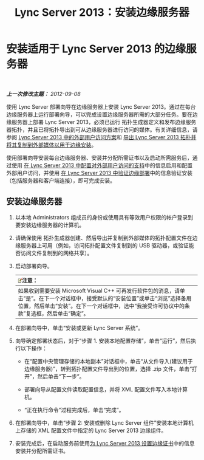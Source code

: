 ﻿---
title: Lync Server 2013：安装边缘服务器
TOCTitle: 安装边缘服务器
ms:assetid: 1655ab69-3899-4ee4-a1cc-8243bc1bfa0f
ms:mtpsurl: https://technet.microsoft.com/zh-cn/library/Gg398230(v=OCS.15)
ms:contentKeyID: 49312111
ms.date: 05/19/2016
mtps_version: v=OCS.15
ms.translationtype: HT
---

# 安装适用于 Lync Server 2013 的边缘服务器

 

_**上一次修改主题：** 2012-09-08_

使用 Lync Server 部署向导在边缘服务器上安装 Lync Server 2013。通过在每台边缘服务器上运行部署向导，可以完成设置边缘服务器所需的大部分任务。要在边缘服务器上部署 Lync Server 2013，必须已运行 拓扑生成器定义和发布边缘服务器拓扑，并且已将拓扑导出到可从边缘服务器进行访问的媒体。有关详细信息，请参阅 [Lync Server 2013 中的外部用户访问方案](lync-server-2013-scenarios-for-external-user-access.md)和 [导出 Lync Server 2013 拓扑并将其复制到外部媒体以用于边缘安装](lync-server-2013-export-your-topology-and-copy-it-to-external-media-for-edge-installation.md)。

使用部署向导安装每台边缘服务器、安装并分配所需证书以及启动所需服务后，通过使用 [在 Lync Server 2013 中配置对外部用户访问的支持](lync-server-2013-configuring-support-for-external-user-access.md)中的信息启用和配置外部用户访问，并使用 [在 Lync Server 2013 中验证边缘部署](lync-server-2013-verifying-your-edge-deployment.md)中的信息验证安装（包括服务器和客户端连接），即可完成安装。

## 安装边缘服务器

1.  以本地 Administrators 组成员的身份或使用具有等效用户权限的帐户登录到要安装边缘服务器的计算机。

2.  请确保使用 拓扑生成器创建、然后导出并复制到外部媒体的拓扑配置文件在边缘服务器上可用（例如，访问拓扑配置文件复制到的 USB 驱动器，或验证能否访问文件复制到的网络共享）。

3.  启动部署向导。
    
    <table>
    <thead>
    <tr class="header">
    <th><img src="images/Dn783119.note(OCS.15).gif" title="note" alt="note" />注意：</th>
    </tr>
    </thead>
    <tbody>
    <tr class="odd">
    <td>如果收到需要安装 Microsoft Visual C++ 可再发行软件包的消息，请单击“是”。在下一个对话框中，接受默认的“安装位置”或单击“浏览”选择备用位置，然后单击“安装”。在下一个对话框中，选中“我接受许可协议中的条款”复选框，然后单击“确定”。</td>
    </tr>
    </tbody>
    </table>


4.  在部署向导中，单击“安装或更新 Lync Server 系统”。

5.  向导确定部署状态后，对于“步骤 1. 安装本地配置存储”，单击“运行”，然后执行以下操作：
    
      - 在“配置中央管理存储的本地副本”对话框中，单击“从文件导入(建议用于边缘服务器)”，转到拓扑配置文件导出到的位置，选择 .zip 文件，单击“打开”，然后单击“下一步”。
    
      - 部署向导从配置文件读取配置信息，并将 XML 配置文件写入本地计算机。
    
      - “正在执行命令”过程完成后，单击“完成”。

6.  在部署向导中，单击“步骤 2: 安装或删除 Lync Server 组件”安装本地计算机上存储的 XML 配置文件中指定的 Lync Server 2013 边缘组件。

7.  安装完成后，在启动服务前使用[为 Lync Server 2013 设置边缘证书](lync-server-2013-set-up-edge-certificates.md)中的信息安装并分配所需证书。

